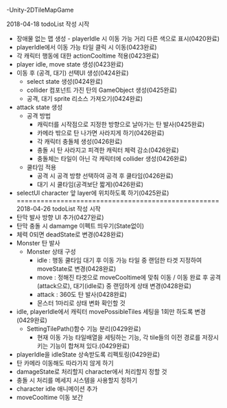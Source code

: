 -Unity-2DTileMapGame

2018-04-18 todoList 작성 시작
- 장애물 없는 맵 생성
​- playerIdle 시 이동 가능 거리 다른 색으로 표시(0420완료)
- playerIdle에서 이동 가능 타일 클릭 시 이동(0423완료)
- 각 캐릭터 행동에 대한 actionCooltime 적용(0423완료)
- player idle, move state 생성(0423완료)
- 이동 후 (공격, 대기) 선택UI 생성(0424완료)
  - select state 생성(0424완료)
  - collider 컴포넌트 가진 탄의 GameObject 생성(0425완료)
  - 공격, 대기 sprite 리소스 가져오기(0424완료)
- attack state 생성
  - 공격 방법
    - 캐릭터를 시작점으로 지정한 방향으로 날아가는 탄 발사(0425완료)
    - 카메라 밖으로 탄 나가면 사라지게 하기(0426완료)
    - 각 캐릭터 충돌체 생성(0426완료)
    - 충돌 시 탄 사라지고 피격한 캐릭터 체력 감소(0426완료)
    - 충돌체는 타일이 아닌 각 캐릭터에 collider 생성(0426완료)
  - 쿨타임 적용
    - 공격 시 공격 방향 선택하여 공격 후 쿨타임(0426완료)
    - 대기 시 쿨타임(공격보단 짧게)(0426완료)
- selectUI character 앞 layer에 위치하도록 하기(0425완료)
===================================================
2018-04-26 todoList 작성 시작
- 탄막 발사 방향 UI 추가(0427완료)
- 탄막 충돌 시 damamge 이펙트 띄우기(State없이)
- 체력 0되면 deadState로 변경(0428완료)
- Monster 탄 발사
  - Monster 상태 구성
    - idle : 행동 쿨타임 대기 후 이동 가능 타일 중 랜덤한 타겟 지정하여 moveState로 변경(0428완료)
    - move : 정해진 타겟으로 moveCooltime에 맞춰 이동 / 이동 완료 후 공격(attack으로), 대기(idle로) 중 랜덤하게 상태 변경(0428완료)
    - attack : 360도 탄 발사(0428완료)
    - 몬스터 1마리로 상태 변화 확인할 것
- idle, playerIdle에서 캐릭터 movePossibleTiles 세팅을 1회만 하도록 변경(0429완료)
  - SettingTilePath()함수 기능 분리(0429완료)
    - 현재 이동 가능 타일배열을 세팅하는 기능, 각 tile들의 이전 경로를 저장시키는 기능이 합쳐져 있다.(0429완료)
- playerIdle을 idleState 상속받도록 리펙토링(0429완료)
- 탄 카메라 이동해도 따라가지 않게 하기
- damageState로 처리할지 character에서 처리할지 정할 것
- 충돌 시 처리를 메세지 시스템을 사용할지 정하기
- character idle 애니메이션 추가
- moveCooltime 이동 보간

